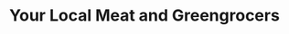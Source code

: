 ---
title: "Your Local Meat and Greengrocers"
url: /hounslow/your-local-meat-and-greengrocers/
shop: greengrocer
---
